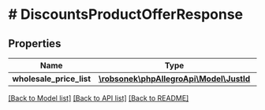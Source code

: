 # # DiscountsProductOfferResponse

## Properties

Name | Type | Description | Notes
------------ | ------------- | ------------- | -------------
**wholesale_price_list** | [**\robsonek\phpAllegroApi\Model\JustId**](JustId.md) |  | [optional]

[[Back to Model list]](../../README.md#models) [[Back to API list]](../../README.md#endpoints) [[Back to README]](../../README.md)
